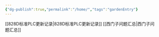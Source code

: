 ```yaml
---
{"dg-publish":true,"permalink":"/home/","tags":"gardenEntry"}
---
```



[[828D标准PLC更新记录\|828D标准PLC更新记录]]
[[西门子问题汇总\|西门子问题汇总]]
